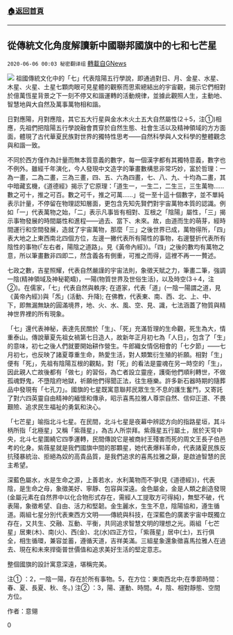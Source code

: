 ###  [:house:返回首頁](https://github.com/ourhimalayas/txt)
---

## 從傳統文化角度解讀新中國聯邦國旗中的七和七芒星
`2020-06-06 00:03 秘密翻译组` [轉載自GNews](https://gnews.org/zh-hant/224140/)

![](https://s3.amazonaws.com/gnews-media-offload/wp-content/uploads/2020/06/05235514/1-46.jpg)
祖國傳統文化中的「七」代表陰陽五行學說，即通過對日、月、金星、水星、木星、火星、土星七顆肉眼可見星體的觀察而思索總結出的宇宙觀，揭示它們相對於億萬恆星背景之下一刻不停又和諧運轉的活動規律，並據此觀照人生，主動地、智慧地與大自然及萬事萬物相和諧。

日對應陽，月對應陰，其它五大行星與金水木火土五大自然屬性(2＋5，注①)相應，先祖們把陰陽五行學說融會貫穿於自然生態、社會生活以及精神領域的方方面面，體現了古代華夏民族對世界的獨特性思考——自然科學與人文科學的整體觀念與和諧一致。

不同於西方僅作為計量而無本質意義的數字，每一個漢字都有其獨特意義，數字也不例外。雖經千年演化，今人發現中文造字的筆畫數構思非常巧妙，富於哲理：一為一畫，二為二畫，三為三畫，四、五、六為四畫，七、八、九、十均為二畫，其中暗藏玄機，《道德經》揭示了它原理：「道生一，一生二，二生三，三生萬物……數之可十，推之可百。數之可千，推之可萬……」從一至十這十個數字，並不單純表示計量，不停留在物理認知層面，更包含先知先賢們對宇宙萬物本質的認識。例如「一」代表萬物之始，「二」表示凡事皆有相對、互根之「陰陽」屬性，「三」揭示事物發展的時間屬性和進程——過去、當下、未來。故，由道而生的萌芽，經時間運行和空間發展，造就了宇宙萬物，那麼「三」之後世界已成，萬物得所，「四」表大地之上東西南北四個方位，左邊一撇代表所有陽性的事物，右邊豎折代表所有陰性的事物(「左右者，陽陰之道路」。見《黃帝內經》)。「四」之後的數均有萬物之意，所以筆畫數非四即二，然含義各有側重，可推之而得，這裡不再一一贅述。

七政之數，吉星照耀，代表自然嚴謹的宇宙法則，象徵天賦之力，筆畫二筆，強調一陰(精神領域及神秘範疇)，一陽(物質世界及世俗生活)，以及時空(3＋4，注②)。在儒家，「七」代表自然與軼序; 在道家，代表「道」(一陰一陽謂之道，見《黃帝內經》)與「炁」(活動、升降); 在佛教，代表東、南、西、北、上、中、下，即無漏無缺的圓滿境界，地、火、水、風、空、見、識，七法涵蓋了物質與精神世界裡的所有現象。

「七」還代表神秘，表達先民關於「生」、「死」充滿哲理的生命觀，死生為大，情重泰山。傳說華夏先祖女禍第七日造人，故新年正月初七為「人日」，包含了「生」的意味，初七之後人們就要開始耕作營生。牛郎織女情侶相會的「七夕節」——七月初七，也反映了諸夏尊重生命，熱愛生活，對人類繁衍生殖的祈願。相對「生」便有「死」，先祖有陰陽互根的觀點，對「死」的看法是靈魂在另一時空的「生」，因此親人亡故後都有「做七」的習俗，為亡者設立靈座，護衛他們順利轉世，不做孤魂野鬼，不墮陰府地獄，祈願他們得聞正法，往生極樂。許多新石器時期的隨葬品中發現有「七孔刀」。國旗的七星既寓意聯邦民眾生生不息的護生奮鬥，又寄託了對六四英靈自由精神的緬懷和傳𠄘，昭示喜馬拉雅人尊崇自然、信仰正道、不畏艱險、追求民生福祉的勇氣和決心。

「七芒星」喻指北斗七星。在民間，北斗七星是夜幕中辨認方向的指路星垣，其斗柄所指「北極星」又稱「紫薇星」，為古人所崇拜。紫薇星五行屬土，居於天穹中央，北斗七星圍繞它四季運轉，民間傳說它是被商紂王殘害而死的周文王長子伯邑考的化身。紫薇星就是我們國旗中間的那顆星，她代表爆料革命，代表諸夏民族反抗殘暴統治、拒絕為奴的高貴品質，是我們追求的喜馬拉雅之巔，是啟迪智慧的民主希望。

深藍色屬水，水是生命之源，上善若水，水利萬物而不爭(見《道德經》)，代表陰，是生命之母，象徵美好、寧靜、包容與深遠。金色屬金，金是人類之創造發現(金屬元素在自然界中以化合物形式存在，需經人工提取方可得純)，無堅不破，代表陽，象徵希望、自由、活力和堅韌。金生麗水，生生不息，陰陽協和，遵生循道。兩組七星分別代表東西方文明——傳統與科技，在深藍色的廣袤宇宙中既獨立存在，又共生、交融、互動、平衡，共同追求智慧文明的理想之光。兩組「七芒星」居東(木)、南(火)、西(金)、北(水)四正方位，「紫薇星」居中(土)，五行俱全，相生循環，兼容並蓄，遵循天道，吉祥美滿。三組星象還象徵喜馬拉雅人在過去、現在和未來捍衛普世價值和追求美好生活的堅定意志。

整個國旗的設計寓意深遠，堪稱完美。

注① ：2，一陰一陽，存在於所有事物。5，在方位：東南西北中;在季節時間：春、夏、長夏、秋、冬。)
注② ：3，陽、運動、時間。4，陰、相對靜態、空間方位。

作者：意翎

0
